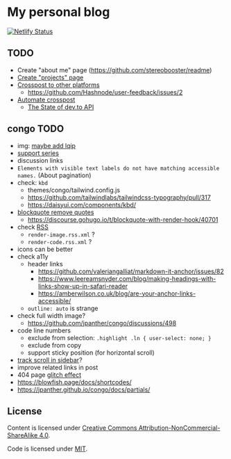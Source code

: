 # My personal blog

[![Netlify Status](https://api.netlify.com/api/v1/badges/1e0eb121-52b3-4f50-8a2a-6c75e96ff3ae/deploy-status)](https://app.netlify.com/sites/stereobooster/deploys)

## TODO

- Create "about me" page (https://github.com/stereobooster/readme)
- [Create "projects" page](https://github.com/jpanther/congo/discussions/894)
- [Crosspost to other platforms](https://dev.to/maxkatz/where-to-publish-content-53ao)
  - https://github.com/Hashnode/user-feedback/issues/2
- [Automate crosspost](https://dev.to/maxime1992/manage-your-dev-to-blog-posts-from-a-git-repo-and-use-continuous-deployment-to-auto-publish-update-them-143j)
  - [The State of dev.to API](https://dev.to/alfredosalzillo/the-state-of-devto-v0-api-1o2)

## congo TODO

- img: [maybe add lqip](https://github.com/jpanther/congo/pull/647)
- [support series](https://github.com/jpanther/congo/discussions/838)
- discussion links
- `Elements with visible text labels do not have matching accessible names.` (About pagination)
- check: `kbd`
  - themes/congo/tailwind.config.js
  - https://github.com/tailwindlabs/tailwindcss-typography/pull/317
  - https://daisyui.com/components/kbd/
- [blockquote remove quotes](https://github.com/jpanther/congo/discussions/651#discussioncomment-8883218)
  - https://discourse.gohugo.io/t/blockquote-with-render-hook/40701
- check [RSS](http://localhost:1313/index.xml)
  - `render-image.rss.xml` ?
  - `render-code.rss.xml` ?
- icons can be better
- check a11y
  - header links
    - https://github.com/valeriangalliat/markdown-it-anchor/issues/82
    - https://www.leereamsnyder.com/blog/making-headings-with-links-show-up-in-safari-reader
    - https://amberwilson.co.uk/blog/are-your-anchor-links-accessible/
  - `outline: auto` is strange
- check full width image?
  - https://github.com/jpanther/congo/discussions/498
- code line numbers
  - exclude from selection: `.highlight .ln { user-select: none; }`
  - exclude from copy
  - support sticky position (for horizontal scroll)
- [track scroll in sidebar](https://astro-digital-garden.stereobooster.com/recipes/table-of-contents/#snake-table-of-contents)?
- improve related links in post
- 404 page [glitch effect](https://devdojo.com/gscode/best-creative-10-pure-css-glitch-effect)
- https://blowfish.page/docs/shortcodes/
- https://jpanther.github.io/congo/docs/partials/

## License

Content is licensed under [Creative Commons Attribution-NonCommercial-ShareAlike 4.0](http://creativecommons.org/licenses/by-nc-sa/4.0/).

Code is licensed under [MIT](https://opensource.org/licenses/MIT).
